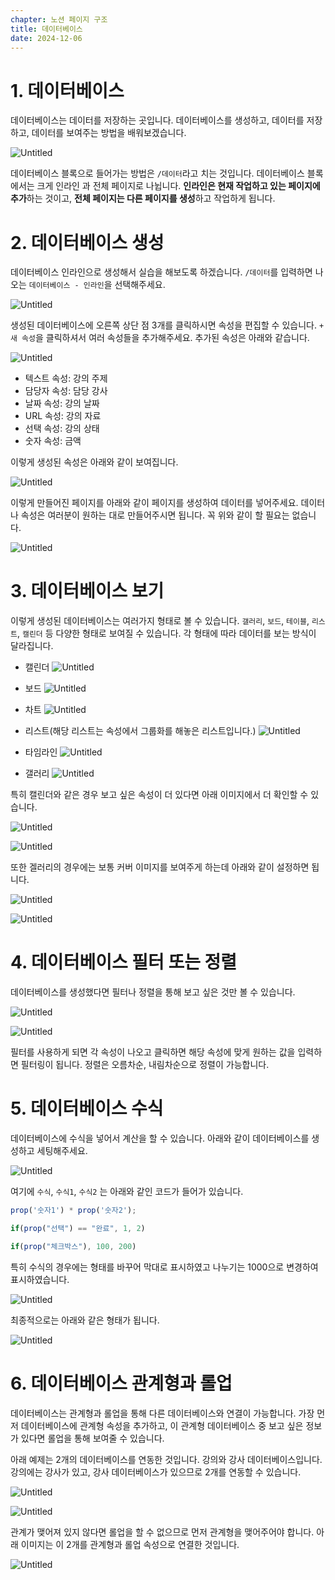 ```yaml
---
chapter: 노션 페이지 구조
title: 데이터베이스
date: 2024-12-06
---
```


# 1. 데이터베이스

데이터베이스는 데이터를 저장하는 곳입니다. 데이터베이스를 생성하고, 데이터를 저장하고, 데이터를 보여주는 방법을 배워보겠습니다.

![Untitled](/images/essentials-notion/2_5_Untitled.png)

데이터베이스 블록으로 들어가는 방법은 `/데이터`라고 치는 것입니다. 데이터베이스 블록에서는 크게 인라인 과 전체 페이지로 나뉩니다. **인라인은 현재 작업하고 있는 페이지에 추가**하는 것이고, **전체 페이지는 다른 페이지를 생성**하고 작업하게 됩니다.

# 2. 데이터베이스 생성

데이터베이스 인라인으로 생성해서 실습을 해보도록 하겠습니다. `/데이터`를 입력하면 나오는 `데이터베이스 - 인라인`을 선택해주세요.

![Untitled](/images/essentials-notion/2_7_001.png)

생성된 데이터베이스에 오른쪽 상단 점 3개를 클릭하시면 속성을 편집할 수 있습니다. `+ 새 속성`을 클릭하셔서 여러 속성들을 추가해주세요. 추가된 속성은 아래와 같습니다.

![Untitled](/images/essentials-notion/2_7_002.png)

- 텍스트 속성: 강의 주제
- 담당자 속성: 담당 강사
- 날짜 속성: 강의 날짜
- URL 속성: 강의 자료
- 선택 속성: 강의 상태
- 숫자 속성: 금액

이렇게 생성된 속성은 아래와 같이 보여집니다.

![Untitled](/images/essentials-notion/2_7_003.png)

이렇게 만들어진 페이지를 아래와 같이 페이지를 생성하여 데이터를 넣어주세요. 데이터나 속성은 여러분이 원하는 대로 만들어주시면 됩니다. 꼭 위와 같이 할 필요는 없습니다.

![Untitled](/images/essentials-notion/2_7_004.png)

# 3. 데이터베이스 보기

이렇게 생성된 데이터베이스는 여러가지 형태로 볼 수 있습니다. `갤러리`, `보드`, `테이블`, `리스트`, `캘린더` 등 다양한 형태로 보여질 수 있습니다. 각 형태에 따라 데이터를 보는 방식이 달라집니다.

- 캘린더
  ![Untitled](/images/essentials-notion/2_7_005.png)

- 보드
  ![Untitled](/images/essentials-notion/2_7_006.png)

- 차트
  ![Untitled](/images/essentials-notion/2_7_007.png)

- 리스트(해당 리스트는 속성에서 그룹화를 해놓은 리스트입니다.)
  ![Untitled](/images/essentials-notion/2_7_008.png)

- 타임라인
  ![Untitled](/images/essentials-notion/2_7_009.png)

- 갤러리
  ![Untitled](/images/essentials-notion/2_7_010.png)

특히 캘린더와 같은 경우 보고 싶은 속성이 더 있다면 아래 이미지에서 더 확인할 수 있습니다.

![Untitled](/images/essentials-notion/2_7_020.png)

![Untitled](/images/essentials-notion/2_7_021.png)

또한 겔러리의 경우에는 보통 커버 이미지를 보여주게 하는데 아래와 같이 설정하면 됩니다.

![Untitled](/images/essentials-notion/2_7_012.png)

![Untitled](/images/essentials-notion/2_7_013.png)

# 4. 데이터베이스 필터 또는 정렬

데이터베이스를 생성했다면 필터나 정렬을 통해 보고 싶은 것만 볼 수 있습니다.

![Untitled](/images/essentials-notion/2_7_017.png)

![Untitled](/images/essentials-notion/2_7_018.png)

필터를 사용하게 되면 각 속성이 나오고 클릭하면 해당 속성에 맞게 원하는 값을 입력하면 필터링이 됩니다. 정렬은 오름차순, 내림차순으로 정렬이 가능합니다.

# 5. 데이터베이스 수식

데이터베이스에 수식을 넣어서 계산을 할 수 있습니다. 아래와 같이 데이터베이스를 생성하고 세팅해주세요.

![Untitled](/images/essentials-notion/2_7_014.png)

여기에 `수식`, `수식1`, `수식2` 는 아래와 같인 코드가 들어가 있습니다.

```javascript
prop('숫자1') * prop('숫자2');
```

```javascript
if(prop("선택") == "완료", 1, 2)
```

```javascript
if(prop("체크박스"), 100, 200)
```

특히 수식의 경우에는 형태를 바꾸어 막대로 표시하였고 나누기는 1000으로 변경하여 표시하였습니다.

![Untitled](/images/essentials-notion/2_7_015.png)

최종적으로는 아래와 같은 형태가 됩니다.

![Untitled](/images/essentials-notion/2_7_016.png)

# 6. 데이터베이스 관계형과 롤업

데이터베이스는 관계형과 롤업을 통해 다른 데이터베이스와 연결이 가능합니다. 가장 먼저 데이터베이스에 관계형 속성을 추가하고, 이 관계형 데이터베이스 중 보고 싶은 정보가 있다면 롤업을 통해 보여줄 수 있습니다.

아래 예제는 2개의 데이터베이스를 연동한 것입니다. 강의와 강사 데이터베이스입니다. 강의에는 강사가 있고, 강사 데이터베이스가 있으므로 2개를 연동할 수 있습니다.

![Untitled](/images/essentials-notion/2_7_22.png)

![Untitled](/images/essentials-notion/2_7_23.png)

관계가 맺어져 있지 않다면 롤업을 할 수 없으므로 먼저 관계형을 맺어주어야 합니다. 아래 이미지는 이 2개를 관계형과 롤업 속성으로 연결한 것입니다.

![Untitled](/images/essentials-notion/2_7_019.png)
